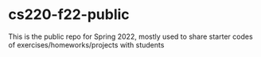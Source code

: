 # cs220-f22-public

This is the public repo for Spring 2022, mostly used to share starter codes of exercises/homeworks/projects with students
